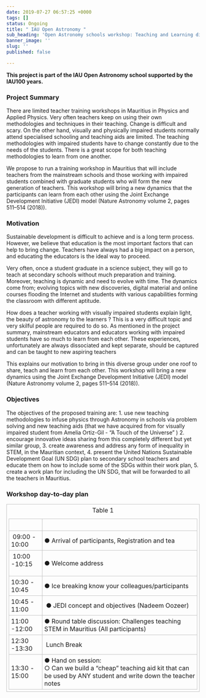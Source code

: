 ```yaml
---
date: 2019-07-27 06:57:25 +0000
tags: []
status: Ongoing
title: " IAU Open Astronomy "
sub_heading: 'Open Astronomy schools workshop: Teaching and Learning differently.'
banner_image: ''
slug: ''
published: false

---
```

**This project is part of the IAU Open Astronomy school supported by the IAU100 years.**

### Project Summary

There are limited teacher training workshops in Mauritius in Physics and Applied Physics. Very often teachers keep on using their own methodologies and techniques in their teaching. Change is difficult and scary. On the other hand, visually and physically impaired students normally attend specialised schooling and teaching aids are limited. The teaching methodologies with impaired students have to change constantly due to the needs of the students. There is a great scope for both teaching methodologies to learn from one another.

We propose to run a training workshop in Mauritius that will include teachers from the mainstream schools and those working with impaired students combined with graduate students who will form the new generation of teachers. This workshop will bring a new dynamics that the participants can learn from each other using the Joint Exchange Development Initiative (JEDI) model (Nature Astronomy volume 2, pages 511–514 (2018)).

### Motivation

Sustainable development is difficult to achieve and is a long term process. However, we believe that education is the most important factors that can help to bring change. Teachers have always had a big impact on a person, and educating the educators is the ideal way to proceed.

Very often, once a student graduate in a science subject, they will go to teach at secondary schools without much preparation and training. Moreover, teaching is dynamic and need to evolve with time. The dynamics come from; evolving topics with new discoveries, digital material and online courses flooding the Internet and students with various capabilities forming the classroom with different aptitude.

How does a teacher working with visually impaired students explain light, the beauty of astronomy to the learners ? This is a very difficult topic and very skilful people are required to do so. As mentioned in the project summary, mainstream educators and educators working with impaired students have so much to learn from each other. These experiences, unfortunately are always dissociated and kept separate, should be captured and can be taught to new aspiring teachers

This explains our motivation to bring in this diverse group under one roof to share, teach and learn from each other. This workshop will bring a new dynamics using the Joint Exchange Development Initiative (JEDI) model (Nature Astronomy volume 2, pages 511–514 (2018)).

### Objectives

The objectives of the proposed training are: 1. use new teaching methodologies to infuse physics through Astronomy in schools via problem solving and new teaching aids (that we have acquired from for visually impaired student from Amelia Ortiz-Gil - “A Touch of the Universe” ) 2. encourage innovative ideas sharing from this completely different but yet similar group, 3. create awareness and address any form of inequality in STEM, in the Mauritian context, 4. present the United Nations Sustainable Development Goal (UN SDG) plan to secondary school teachers and educate them on how to include some of the SDGs within their work plan, 5. create a work plan for including the UN SDG, that will be forwarded to all the teachers in Mauritius.

### Workshop day-to-day plan

<style>
	.demo {
		width:100%;
		border:1px solid #C0C0C0;
		border-collapse:collapse;
		padding:5px;
	}
	.demo th {
		border:1px solid #C0C0C0;
		padding:5px;
	}
	.demo td {
		border:1px solid #C0C0C0;
		padding:5px;
	}
</style>
<table class="demo">
	<caption>Table 1</caption>
	<thead>
	<tr>
		<th><br></th>
		<th></th>
	</tr>	</thead>	<tbody>	<tr>
		<td>&nbsp;09:00 - 10:00</td>
		<td>● Arrival of participants, Registration and tea</td>
	</tr>
	<tr>
		<td>&nbsp;10:00 -10:15<p></p></td>
		<td>● Welcome address</td>
	</tr>
	<tr>
		<td>10:30 - 10:45</td>
		<td>● Ice breaking know your colleagues/participants</td>
	</tr>
	<tr>
		<td>10:45 - 11:00&nbsp;</td>
		<td>&nbsp;● JEDI concept and objectives (Nadeem Oozeer)</td>
	</tr>
	<tr>
		<td>11:00 -12:00</td>
		<td>● Round table discussion: Challenges teaching STEM in Mauritius (All participants)<br></td>
	</tr>
	<tr>
		<td>12:30 -13:30</td>
		<td>&nbsp;Lunch Break</td>
	</tr>
	<tr>
		<td>13:30 - 15:00
</td>
		<td>● Hand on session:
<br>○ Can we build a “cheap” teaching aid kit that can be used by
ANY student and write down the teacher notes<br></td>
	</tr>
	<tbody>
</table>
